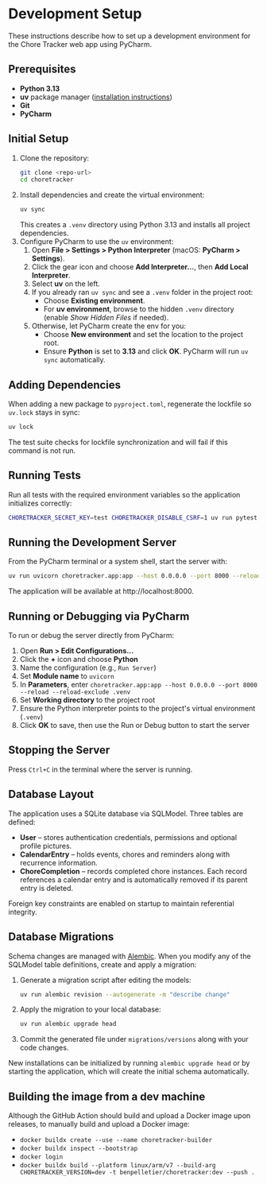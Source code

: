 # Development Setup

These instructions describe how to set up a development environment for the Chore Tracker web app using PyCharm.

## Prerequisites
- **Python 3.13**
- **uv** package manager ([installation instructions](https://github.com/astral-sh/uv#installation))
- **Git**
- **PyCharm**

## Initial Setup
1. Clone the repository:
   ```bash
   git clone <repo-url>
   cd choretracker
   ```
2. Install dependencies and create the virtual environment:
   ```bash
   uv sync
   ```
   This creates a `.venv` directory using Python 3.13 and installs all project dependencies.
3. Configure PyCharm to use the `uv` environment:
   1. Open **File > Settings > Python Interpreter** (macOS: **PyCharm > Settings**).
   2. Click the gear icon and choose **Add Interpreter...**, then **Add Local Interpreter**.
   3. Select **uv** on the left.
   4. If you already ran `uv sync` and see a `.venv` folder in the project root:
      - Choose **Existing environment**.
      - For **uv environment**, browse to the hidden `.venv` directory (enable *Show Hidden Files* if needed).
   5. Otherwise, let PyCharm create the env for you:
      - Choose **New environment** and set the location to the project root.
      - Ensure **Python** is set to **3.13** and click **OK**. PyCharm will run `uv sync` automatically.

## Adding Dependencies

When adding a new package to `pyproject.toml`, regenerate the lockfile so
`uv.lock` stays in sync:

```bash
uv lock
```

The test suite checks for lockfile synchronization and will fail if this
command is not run.

## Running Tests

Run all tests with the required environment variables so the application
initializes correctly:

```bash
CHORETRACKER_SECRET_KEY=test CHORETRACKER_DISABLE_CSRF=1 uv run pytest
```

## Running the Development Server
From the PyCharm terminal or a system shell, start the server with:
```bash
uv run uvicorn choretracker.app:app --host 0.0.0.0 --port 8000 --reload --reload-exclude .venv
```
The application will be available at http://localhost:8000.

## Running or Debugging via PyCharm
To run or debug the server directly from PyCharm:
1. Open **Run > Edit Configurations...**
2. Click the **+** icon and choose **Python**
3. Name the configuration (e.g., `Run Server`)
4. Set **Module name** to `uvicorn`
5. In **Parameters**, enter `choretracker.app:app --host 0.0.0.0 --port 8000 --reload --reload-exclude .venv`
6. Set **Working directory** to the project root
7. Ensure the Python interpreter points to the project's virtual environment (`.venv`)
8. Click **OK** to save, then use the Run or Debug button to start the server

## Stopping the Server
Press `Ctrl+C` in the terminal where the server is running.

## Database Layout
The application uses a SQLite database via SQLModel. Three tables are
defined:

- **User** – stores authentication credentials, permissions and optional
  profile pictures.
- **CalendarEntry** – holds events, chores and reminders along with
  recurrence information.
- **ChoreCompletion** – records completed chore instances. Each record
  references a calendar entry and is automatically removed if its parent
  entry is deleted.

Foreign key constraints are enabled on startup to maintain referential
integrity.

## Database Migrations

Schema changes are managed with [Alembic](https://alembic.sqlalchemy.org/).
When you modify any of the SQLModel table definitions, create and apply a
migration:

1. Generate a migration script after editing the models:

   ```bash
   uv run alembic revision --autogenerate -m "describe change"
   ```

2. Apply the migration to your local database:

   ```bash
   uv run alembic upgrade head
   ```

3. Commit the generated file under `migrations/versions` along with your
   code changes.

New installations can be initialized by running `alembic upgrade head` or by
starting the application, which will create the initial schema automatically.

## Building the image from a dev machine

Although the GitHub Action should build and upload a Docker image upon releases, to manually build and upload a Docker image:

* `docker buildx create --use --name choretracker-builder`
* `docker buildx inspect --bootstrap`
* `docker login`
* `docker buildx build --platform linux/arm/v7 --build-arg CHORETRACKER_VERSION=dev -t benpelletier/choretracker:dev --push .`
